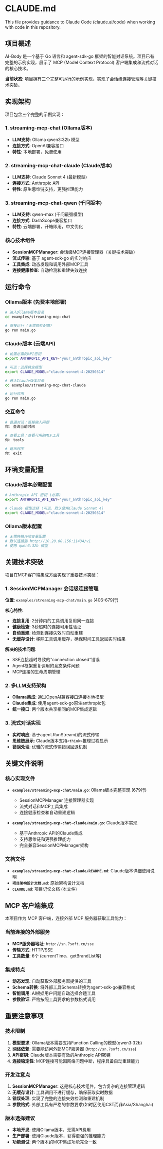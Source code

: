 # CLAUDE.md

This file provides guidance to Claude Code (claude.ai/code) when working with code in this repository.

## 项目概述

AI-Body 是一个基于 Go 语言和 agent-sdk-go 框架的智能对话系统。项目已有完整的示例实现，展示了 MCP (Model Context Protocol) 客户端集成和流式对话的核心技术。

**当前状态**: 项目拥有三个完整可运行的示例实现，实现了会话级连接管理等关键技术突破。

## 实现架构

项目包含三个完整的示例实现：

### 1. streaming-mcp-chat (Ollama版本)
- **LLM支持**: Ollama qwen3:32b 模型
- **连接方式**: OpenAI兼容接口
- **特性**: 本地部署，免费使用

### 2. streaming-mcp-chat-claude (Claude版本)  
- **LLM支持**: Claude Sonnet 4 (最新模型)
- **连接方式**: Anthropic API
- **特性**: 原生思维链支持，更强推理能力

### 3. streaming-mcp-chat-qwen (千问版本)
- **LLM支持**: qwen-max (千问最强模型)
- **连接方式**: DashScope兼容接口
- **特性**: 云端部署，开箱即用，中文优化

### 核心技术组件

- **SessionMCPManager**: 会话级MCP连接管理器（关键技术突破）
- **流式传输**: 基于 agent-sdk-go 的实时响应
- **工具集成**: 动态发现和调用外部MCP工具
- **连接健康检查**: 自动检测和重建失效连接

## 运行命令

### Ollama版本 (免费本地部署)
```bash
# 进入Ollama版本目录
cd examples/streaming-mcp-chat

# 直接运行 (无需额外配置)
go run main.go
```

### Claude版本 (云端API)
```bash
# 设置必需的API密钥
export ANTHROPIC_API_KEY="your_anthropic_api_key"

# 可选：选择特定模型
export CLAUDE_MODEL="claude-sonnet-4-20250514"

# 进入Claude版本目录
cd examples/streaming-mcp-chat-claude

# 运行应用
go run main.go
```

### 交互命令
```bash
# 普通对话：直接输入问题
你: 查询当前时间

# 查看工具：查看可用的MCP工具
你: tools

# 退出程序
你: exit
```

## 环境变量配置

### Claude版本必需配置
```bash
# Anthropic API 密钥 (必需)
export ANTHROPIC_API_KEY="your_anthropic_api_key"

# Claude 模型选择 (可选，默认使用Claude Sonnet 4)
export CLAUDE_MODEL="claude-sonnet-4-20250514"
```

### Ollama版本配置
```bash
# 无需特殊环境变量配置
# 默认连接到 http://10.20.88.156:11434/v1
# 使用 qwen3:32b 模型
```

## 关键技术突破

项目在MCP客户端集成方面实现了重要技术突破：

### 1. SessionMCPManager 会话级连接管理
**位置**: `examples/streaming-mcp-chat/main.go` (406-679行)

**核心特性**:
- **连接复用**: 2分钟内的工具调用复用同一连接
- **健康检查**: 3秒超时的连接可用性验证
- **自动重建**: 检测到连接失效时自动重建
- **无缓存设计**: 移除工具调用缓存，确保时间工具返回实时结果

**解决的技术问题**:
- SSE连接超时导致的"connection closed"错误
- Agent框架重复调用的竞态条件问题
- MCP连接的生命周期管理

### 2. 多LLM支持架构
- **Ollama集成**: 通过OpenAI兼容接口连接本地模型
- **Claude集成**: 使用agent-sdk-go原生anthropic包
- **统一接口**: 两个版本共享相同的MCP集成逻辑

### 3. 流式对话实现
- **实时响应**: 基于agent.RunStream()的流式传输
- **思维链展示**: Claude版本支持`<think>`推理过程显示
- **错误处理**: 优雅的流式传输错误回退机制

## 关键文件说明

### 核心实现文件
- **`examples/streaming-mcp-chat/main.go`**: Ollama版本完整实现 (679行)
  - SessionMCPManager 连接管理器实现
  - 流式对话和MCP工具集成
  - 连接健康检查和自动重建逻辑

- **`examples/streaming-mcp-chat-claude/main.go`**: Claude版本实现
  - 基于Anthropic API的Claude集成
  - 支持思维链和更强推理能力
  - 完全兼容SessionMCPManager架构

### 文档文件
- **`examples/streaming-mcp-chat-claude/README.md`**: Claude版本详细使用说明
- **`项目架构设计文档.md`**: 原始架构设计文档
- **`CLAUDE.md`**: 项目记忆文档 (本文件)

## MCP 客户端集成

本项目作为 MCP 客户端，连接外部 MCP 服务器获取工具能力：

### 当前连接的外部服务
- **MCP服务器地址**: `http://sn.7soft.cn/sse`
- **传输方式**: HTTP/SSE
- **工具数量**: 6个 (currentTime、getBrandList等)

### 集成特点
- **动态发现**: 自动获取外部服务器提供的工具
- **Schema转换**: 将外部工具Schema转换为agent-sdk-go兼容格式
- **智能调用**: AI根据用户问题自动选择合适工具
- **参数验证**: 严格按照工具要求的参数格式调用

## 重要注意事项

### 技术限制
1. **模型要求**: Ollama版本需要支持Function Calling的模型(qwen3:32b)
2. **网络依赖**: 需要能访问外部MCP服务器 (`http://sn.7soft.cn/sse`)
3. **API密钥**: Claude版本需要有效的Anthropic API密钥
4. **连接稳定性**: MCP连接可能因网络问题中断，程序具备自动重建能力

### 开发注意点
1. **SessionMCPManager**: 这是核心技术组件，包含复杂的连接管理逻辑
2. **无缓存设计**: 工具调用不进行缓存，确保获取实时数据
3. **错误处理**: 实现了完整的连接失效检测和重建机制
4. **参数格式**: 外部工具有严格的参数要求(如时区使用CST而非Asia/Shanghai)

### 版本选择建议
- **本地开发**: 使用Ollama版本，无需API费用
- **生产部署**: 使用Claude版本，获得更强的推理能力
- **功能测试**: 两个版本的MCP集成功能完全一致
